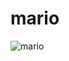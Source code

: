 # mario

![mario](https://github.com/sumeyyekilincc/MarioUI/assets/143969693/8840a768-c85a-420e-b49f-362883332a63)
